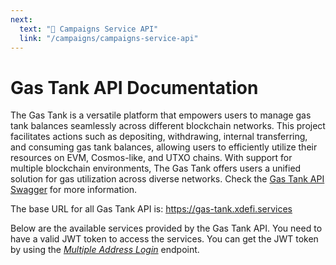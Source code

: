 ```yaml
---
next:
  text: "🔹 Campaigns Service API"
  link: "/campaigns/campaigns-service-api"
---
```


# Gas Tank API Documentation

The Gas Tank is a versatile platform that empowers users to manage gas tank balances seamlessly across different blockchain networks. This project facilitates actions such as depositing, withdrawing, internal transferring, and consuming gas tank balances, allowing users to efficiently utilize their resources on EVM, Cosmos-like, and UTXO chains. With support for multiple blockchain environments, The Gas Tank offers users a unified solution for gas utilization across diverse networks. Check the [Gas Tank API Swagger](https://gas-tank.xdefi.services/docs/) for more information.

The base URL for all Gas Tank API is: https://gas-tank.xdefi.services

Below are the available services provided by the Gas Tank API. You need to have a valid JWT token to access the services. You can get the JWT token by using the _[Multiple Address Login](#multiple-address-login)_ endpoint.

<!--@include: ./authentication-services.md-->

<!--@include: ./messages-service.md-->

<!--@include: ./chains-services.md-->

<!--@include: ./balance-services.md-->

<!--@include: ./other-services.md-->
